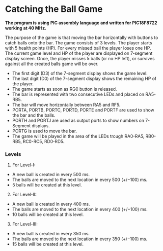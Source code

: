 
# Catching the Ball Game

**The program is using PIC assembly language and written for PIC18F8722
working at 40 MHz.**

The purpose of the game is that moving the bar horizontally with buttons to
catch balls onto the bar. The game consists of 3 levels. The player starts 
with 5 health points (HP). For every missed ball the player loses one HP. 
The current game level and HP of the player are displayed on 7-segment display
screen. Once, the player misses 5 balls (or no HP left), or survives against
all the created balls game will be over. 


* The first digit (D3) of the 7-segment display shows the game level.
* The last digit (D0) of the 7-segment display shows the remaining HP of the player.
* The game starts as soon as RG0 button is released.
* The bar is represented with two consecutive LEDs and placed on RA5-RB5. 
* The bar will move horizontally between RA5 and RF5.
* PORTA, PORTB, PORTC, PORTD, PORTE and PORTF are used to show the bar and the balls.
* PORTH and PORTJ are used as output ports to show numbers on 7-Segment displays.
* PORTG is used to move the bar.
* The game will be played in the area of the LEDs trough RA0-RA5, RB0-RB5, RC0-RC5, RD0-RD5.



### Levels
1. For Level-I:
 * A new ball is created in every 500 ms.
 * The balls are moved to the next location in every 500 (+/−100) ms.
 * 5 balls will be created at this level.
2. For Level-II:
 * A new ball is created in every 400 ms.
 * The balls are moved to the next location in every 400 (+/−100) ms.
 * 10 balls will be created at this level.
3. For Level-III:
 * A new ball is created in every 350 ms.
 * The balls are moved to the next location in every 350 (+/−100) ms.
 * 15 balls will be created at this level.
